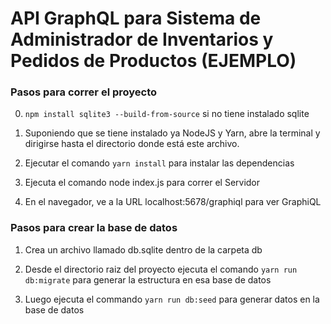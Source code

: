 # API GraphQL para Sistema de Administrador de Inventarios y Pedidos de Productos (EJEMPLO)


### Pasos para correr el proyecto

0. `npm install sqlite3 --build-from-source` si no tiene instalado sqlite

1. Suponiendo que se tiene instalado ya NodeJS y Yarn, abre la terminal y dirigirse hasta el directorio donde está este archivo.

2. Ejecutar el comando `yarn install` para instalar las dependencias

3. Ejecuta el comando node index.js para correr el Servidor

4. En el navegador, ve a la URL localhost:5678/graphiql para ver GraphiQL

### Pasos para crear la base de datos

1. Crea un archivo llamado db.sqlite dentro de la carpeta db

2. Desde el directorio raiz del proyecto ejecuta el comando `yarn run db:migrate` para generar la estructura en esa base de datos

3. Luego ejecuta el commando `yarn run db:seed` para generar datos en la base de datos
